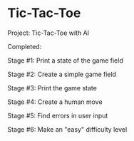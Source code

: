 # Tic-Tac-Toe

Project: Tic-Tac-Toe with AI

Completed:

Stage #1: Print a state of the game field

Stage #2: Create a simple game field

Stage #3: Print the game state

Stage #4: Create a human move

Stage #5: Find errors in user input

Stage #6: Make an "easy" difficulty level